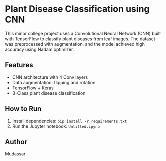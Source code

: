# Plant Disease Classification using CNN

This minor college project uses a Convolutional Neural Network (CNN) built with TensorFlow to classify plant diseases from leaf images. The dataset was preprocessed with augmentation, and the model achieved high accuracy using Nadam optimizer.

## Features
- CNN architecture with 4 Conv layers
- Data augmentation: flipping and rotation
- TensorFlow + Keras
- 3-Class plant disease classification

## How to Run
1. Install dependencies: `pip install -r requirements.txt`
2. Run the Jupyter notebook: `Untitled.ipynb`

## Author
Mudassar
